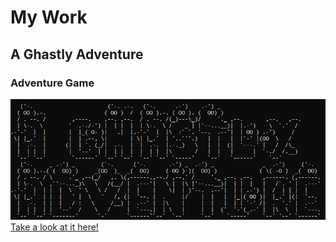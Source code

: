 # My Work

## A Ghastly Adventure
### Adventure Game
![image](AGhastlyAdventureTitleScreenShot.PNG)
[Take a look at it here!](https://github.com/aparsons2/AGhastlyAdventure)

